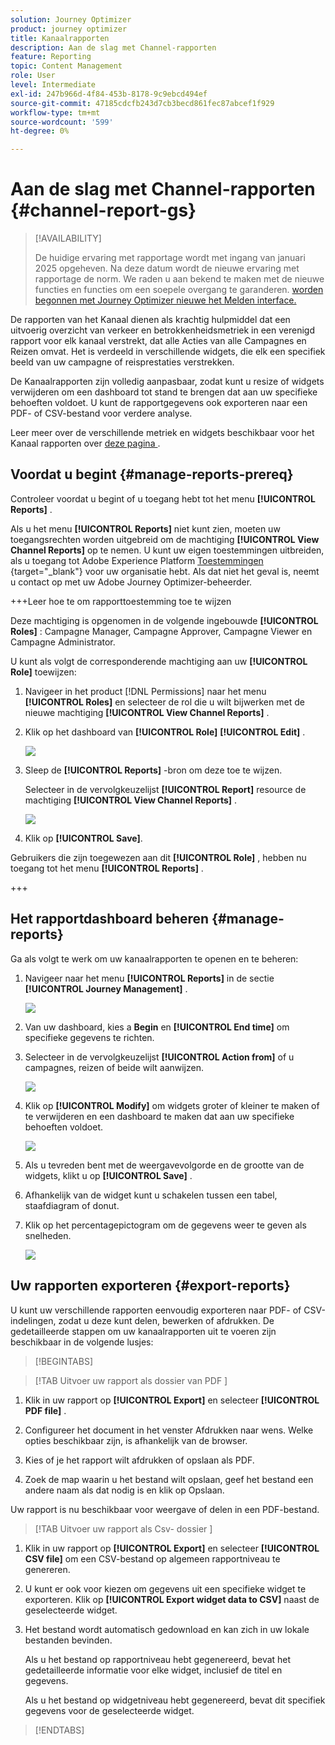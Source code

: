 ```yaml
---
solution: Journey Optimizer
product: journey optimizer
title: Kanaalrapporten
description: Aan de slag met Channel-rapporten
feature: Reporting
topic: Content Management
role: User
level: Intermediate
exl-id: 247b966d-4f84-453b-8178-9c9ebcd494ef
source-git-commit: 47185cdcfb243d7cb3becd861fec87abcef1f929
workflow-type: tm+mt
source-wordcount: '599'
ht-degree: 0%

---
```


# Aan de slag met Channel-rapporten {#channel-report-gs}

>[!AVAILABILITY]
>
>De huidige ervaring met rapportage wordt met ingang van januari 2025 opgeheven. Na deze datum wordt de nieuwe ervaring met rapportage de norm. We raden u aan bekend te maken met de nieuwe functies en functies om een soepele overgang te garanderen. [ worden begonnen met Journey Optimizer nieuwe het Melden interface.](report-gs-cja.md)

De rapporten van het Kanaal dienen als krachtig hulpmiddel dat een uitvoerig overzicht van verkeer en betrokkenheidsmetriek in een verenigd rapport voor elk kanaal verstrekt, dat alle Acties van alle Campagnes en Reizen omvat. Het is verdeeld in verschillende widgets, die elk een specifiek beeld van uw campagne of reisprestaties verstrekken.

De Kanaalrapporten zijn volledig aanpasbaar, zodat kunt u resize of widgets verwijderen om een dashboard tot stand te brengen dat aan uw specifieke behoeften voldoet. U kunt de rapportgegevens ook exporteren naar een PDF- of CSV-bestand voor verdere analyse.

Leer meer over de verschillende metriek en widgets beschikbaar voor het Kanaal rapporten over [ deze pagina ](channel-report.md).

## Voordat u begint {#manage-reports-prereq}

Controleer voordat u begint of u toegang hebt tot het menu **[!UICONTROL Reports]** .

Als u het menu **[!UICONTROL Reports]** niet kunt zien, moeten uw toegangsrechten worden uitgebreid om de machtiging **[!UICONTROL View Channel Reports]** op te nemen. U kunt uw eigen toestemmingen uitbreiden, als u toegang tot Adobe Experience Platform [ Toestemmingen ](https://experienceleague.adobe.com/docs/experience-platform/access-control/home.html) {target="_blank"} voor uw organisatie hebt. Als dat niet het geval is, neemt u contact op met uw Adobe Journey Optimizer-beheerder.

+++Leer hoe te om rapporttoestemming toe te wijzen

Deze machtiging is opgenomen in de volgende ingebouwde **[!UICONTROL Roles]** : Campagne Manager, Campagne Approver, Campagne Viewer en Campagne Administrator.

U kunt als volgt de corresponderende machtiging aan uw **[!UICONTROL Role]** toewijzen:

1. Navigeer in het product [!DNL Permissions] naar het menu **[!UICONTROL Roles]** en selecteer de rol die u wilt bijwerken met de nieuwe machtiging **[!UICONTROL View Channel Reports]** .

1. Klik op het dashboard van **[!UICONTROL Role]** **[!UICONTROL Edit]** .

   ![](assets/channel_permission_1.png)

1. Sleep de **[!UICONTROL Reports]** -bron om deze toe te wijzen.

   Selecteer in de vervolgkeuzelijst **[!UICONTROL Report]** resource de machtiging **[!UICONTROL View Channel Reports]** .

   ![](assets/channel_permission_2.png)

1. Klik op **[!UICONTROL Save]**.

Gebruikers die zijn toegewezen aan dit **[!UICONTROL Role]** , hebben nu toegang tot het menu **[!UICONTROL Reports]** .

+++

## Het rapportdashboard beheren {#manage-reports}

Ga als volgt te werk om uw kanaalrapporten te openen en te beheren:

1. Navigeer naar het menu **[!UICONTROL Reports]** in de sectie **[!UICONTROL Journey Management]** .

   ![](assets/channel_report_1.png)

1. Van uw dashboard, kies a **Begin** en **[!UICONTROL End time]** om specifieke gegevens te richten.

1. Selecteer in de vervolgkeuzelijst **[!UICONTROL Action from]** of u campagnes, reizen of beide wilt aanwijzen.

   ![](assets/channel_report_2.png)

1. Klik op **[!UICONTROL Modify]** om widgets groter of kleiner te maken of te verwijderen en een dashboard te maken dat aan uw specifieke behoeften voldoet.

   ![](assets/channel_report_3.png)

1. Als u tevreden bent met de weergavevolgorde en de grootte van de widgets, klikt u op **[!UICONTROL Save]** .

1. Afhankelijk van de widget kunt u schakelen tussen een tabel, staafdiagram of donut.

1. Klik op het percentagepictogram om de gegevens weer te geven als snelheden.

   ![](assets/channel_report_4.png)

## Uw rapporten exporteren {#export-reports}

U kunt uw verschillende rapporten eenvoudig exporteren naar PDF- of CSV-indelingen, zodat u deze kunt delen, bewerken of afdrukken. De gedetailleerde stappen om uw kanaalrapporten uit te voeren zijn beschikbaar in de volgende lusjes:

>[!BEGINTABS]

>[!TAB  Uitvoer uw rapport als dossier van PDF ]

1. Klik in uw rapport op **[!UICONTROL Export]** en selecteer **[!UICONTROL PDF file]** .

1. Configureer het document in het venster Afdrukken naar wens. Welke opties beschikbaar zijn, is afhankelijk van de browser.

1. Kies of je het rapport wilt afdrukken of opslaan als PDF.

1. Zoek de map waarin u het bestand wilt opslaan, geef het bestand een andere naam als dat nodig is en klik op Opslaan.

Uw rapport is nu beschikbaar voor weergave of delen in een PDF-bestand.

>[!TAB  Uitvoer uw rapport als Csv- dossier ]

1. Klik in uw rapport op **[!UICONTROL Export]** en selecteer **[!UICONTROL CSV file]** om een CSV-bestand op algemeen rapportniveau te genereren.

1. U kunt er ook voor kiezen om gegevens uit een specifieke widget te exporteren. Klik op **[!UICONTROL Export widget data to CSV]** naast de geselecteerde widget.

1. Het bestand wordt automatisch gedownload en kan zich in uw lokale bestanden bevinden.

   Als u het bestand op rapportniveau hebt gegenereerd, bevat het gedetailleerde informatie voor elke widget, inclusief de titel en gegevens.

   Als u het bestand op widgetniveau hebt gegenereerd, bevat dit specifiek gegevens voor de geselecteerde widget.

>[!ENDTABS]
